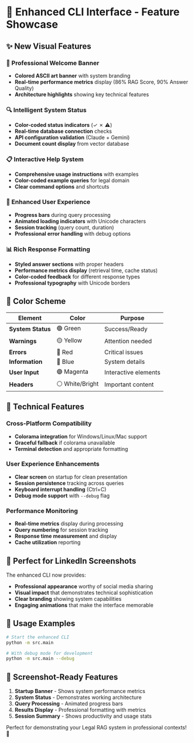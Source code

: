 # 🎨 Enhanced CLI Interface - Feature Showcase

## **✨ New Visual Features**

### **🎯 Professional Welcome Banner**
- **Colored ASCII art banner** with system branding
- **Real-time performance metrics** display (86% RAG Score, 90% Answer Quality)
- **Architecture highlights** showing key technical features

### **🔍 Intelligent System Status**
- **Color-coded status indicators** (✓ ✗ ⚠)
- **Real-time database connection** checks
- **API configuration validation** (Claude + Gemini)
- **Document count display** from vector database

### **📋 Interactive Help System**
- **Comprehensive usage instructions** with examples
- **Color-coded example queries** for legal domain
- **Clear command options** and shortcuts

### **🚀 Enhanced User Experience**
- **Progress bars** during query processing
- **Animated loading indicators** with Unicode characters
- **Session tracking** (query count, duration)
- **Professional error handling** with debug options

### **📊 Rich Response Formatting**
- **Styled answer sections** with proper headers
- **Performance metrics display** (retrieval time, cache status)
- **Color-coded feedback** for different response types
- **Professional typography** with Unicode borders

## **🎨 Color Scheme**

| Element | Color | Purpose |
|---------|--------|---------|
| **System Status** | 🟢 Green | Success/Ready |
| **Warnings** | 🟡 Yellow | Attention needed |
| **Errors** | 🔴 Red | Critical issues |
| **Information** | 🔵 Blue | System details |
| **User Input** | 🟣 Magenta | Interactive elements |
| **Headers** | ⚪ White/Bright | Important content |

## **🔧 Technical Features**

### **Cross-Platform Compatibility**
- **Colorama integration** for Windows/Linux/Mac support
- **Graceful fallback** if colorama unavailable
- **Terminal detection** and appropriate formatting

### **User Experience Enhancements**
- **Clear screen** on startup for clean presentation
- **Session persistence** tracking across queries
- **Keyboard interrupt handling** (Ctrl+C)
- **Debug mode support** with `--debug` flag

### **Performance Monitoring**
- **Real-time metrics** display during processing
- **Query numbering** for session tracking
- **Response time measurement** and display
- **Cache utilization** reporting

## **📱 Perfect for LinkedIn Screenshots**

The enhanced CLI now provides:
- **Professional appearance** worthy of social media sharing
- **Visual impact** that demonstrates technical sophistication
- **Clear branding** showing system capabilities
- **Engaging animations** that make the interface memorable

## **🚀 Usage Examples**

```bash
# Start the enhanced CLI
python -m src.main

# With debug mode for development
python -m src.main --debug
```

## **📸 Screenshot-Ready Features**

1. **Startup Banner** - Shows system performance metrics
2. **System Status** - Demonstrates working architecture  
3. **Query Processing** - Animated progress bars
4. **Results Display** - Professional formatting with metrics
5. **Session Summary** - Shows productivity and usage stats

Perfect for demonstrating your Legal RAG system in professional contexts! 🎯
